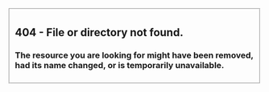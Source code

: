 <fieldset>

## 404 - File or directory not found.

### The resource you are looking for might have been removed, had its name changed, or is temporarily unavailable.

</fieldset>

</body>
</html